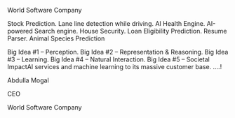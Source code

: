 World Software Company
 

Stock Prediction.
Lane line detection while driving.
AI Health Engine.
AI-powered Search engine.
House Security.
Loan Eligibility Prediction.
Resume Parser.
Animal Species Prediction

Big Idea #1 – Perception.
Big Idea #2 – Representation & Reasoning.
Big Idea #3 – Learning.
Big Idea #4 – Natural Interaction.
Big Idea #5 – Societal ImpactAI services and machine learning to its massive customer base. ....!

Abdulla Mogal

CEO 

World Software Company

